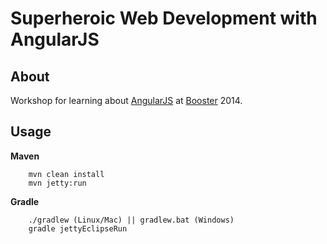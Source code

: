 # Superheroic Web Development with AngularJS #

## About ##

Workshop for learning about [AngularJS](http://angularjs.org/) at [Booster](http://www.boosterconf.no/) 2014.

## Usage ##

__Maven__

        mvn clean install
        mvn jetty:run

__Gradle__

        ./gradlew (Linux/Mac) || gradlew.bat (Windows)
        gradle jettyEclipseRun

